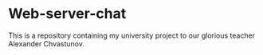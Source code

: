 # Web-server-chat
This is a repository containing my university project to our glorious teacher Alexander Chvastunov.

